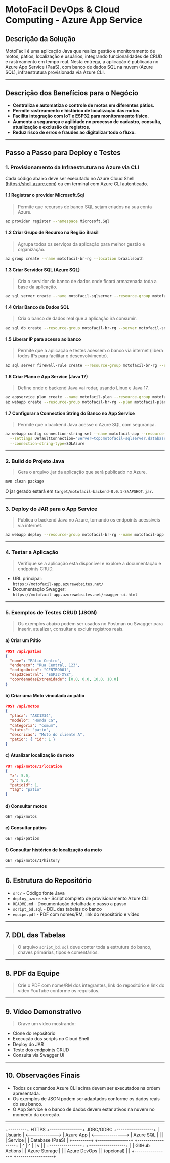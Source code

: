 # MotoFacil DevOps & Cloud Computing - Azure App Service

## Descrição da Solução

MotoFacil é uma aplicação Java que realiza gestão e monitoramento de motos, pátios, localização e usuários, integrando funcionalidades de CRUD e rastreamento em tempo real. Nesta entrega, a aplicação é publicada no Azure App Service (PaaS), com banco de dados SQL na nuvem (Azure SQL), infraestrutura provisionada via Azure CLI.

---

## Descrição dos Benefícios para o Negócio

- **Centraliza e automatiza o controle de motos em diferentes pátios.**
- **Permite rastreamento e histórico de localização das motos.**
- **Facilita integração com IoT e ESP32 para monitoramento físico.**
- **Aumenta a segurança e agilidade no processo de cadastro, consulta, atualização e exclusão de registros.**
- **Reduz risco de erros e fraudes ao digitalizar todo o fluxo.**
---

## Passo a Passo para Deploy e Testes

### 1. **Provisionamento da Infraestrutura no Azure via CLI**

Cada código abaixo deve ser executado no Azure Cloud Shell (https://shell.azure.com) ou em terminal com Azure CLI autenticado.

#### 1.1 Registrar o provider Microsoft.Sql

> Permite que recursos de banco SQL sejam criados na sua conta Azure.
```sh
az provider register --namespace Microsoft.Sql
```

#### 1.2 Criar Grupo de Recurso na Região Brasil

> Agrupa todos os serviços da aplicação para melhor gestão e organização.
```sh
az group create --name motofacil-br-rg --location brazilsouth
```

#### 1.3 Criar Servidor SQL (Azure SQL)

> Cria o servidor do banco de dados onde ficará armazenada toda a base da aplicação.
```sh
az sql server create --name motofacil-sqlserver --resource-group motofacil-br-rg --location brazilsouth --admin-user myadmin --admin-password MyPassw0rd123
```

#### 1.4 Criar Banco de Dados SQL

> Cria o banco de dados real que a aplicação irá consumir.
```sh
az sql db create --resource-group motofacil-br-rg --server motofacil-sqlserver --name motofacil-db --service-objective S0
```

#### 1.5 Liberar IP para acesso ao banco

> Permite que a aplicação e testes acessem o banco via internet (libera todos IPs para facilitar o desenvolvimento).
```sh
az sql server firewall-rule create --resource-group motofacil-br-rg --server motofacil-sqlserver --name AllowAll --start-ip-address 0.0.0.0 --end-ip-address 0.0.0.0
```

#### 1.6 Criar Plano e App Service (Java 17)

> Define onde o backend Java vai rodar, usando Linux e Java 17.
```sh
az appservice plan create --name motofacil-plan --resource-group motofacil-br-rg --sku B1 --is-linux --location brazilsouth
az webapp create --resource-group motofacil-br-rg --plan motofacil-plan --name motofacil-app --runtime "JAVA|17-java17"
```

#### 1.7 Configurar a Connection String do Banco no App Service

> Permite que o backend Java acesse o Azure SQL com segurança.
```sh
az webapp config connection-string set --name motofacil-app --resource-group motofacil-br-rg \
  --settings DefaultConnection="Server=tcp:motofacil-sqlserver.database.windows.net,1433;Database=motofacil-db;User ID=myadmin@motofacil-sqlserver;Password=MyPassw0rd123;Encrypt=true;TrustServerCertificate=false;Connection Timeout=30;" \
  --connection-string-type=SQLAzure
```

---

### 2. **Build do Projeto Java**

> Gera o arquivo .jar da aplicação que será publicado no Azure.

```sh
mvn clean package
```
O jar gerado estará em `target/motofacil-backend-0.0.1-SNAPSHOT.jar`.

---

### 3. **Deploy do JAR para o App Service**

> Publica o backend Java no Azure, tornando os endpoints acessíveis via internet.

```sh
az webapp deploy --resource-group motofacil-br-rg --name motofacil-app --src-path target/motofacil-backend-0.0.1-SNAPSHOT.jar --type jar
```

---

### 4. **Testar a Aplicação**

> Verifique se a aplicação está disponível e explore a documentação e endpoints CRUD.

- URL principal:  
  `https://motofacil-app.azurewebsites.net/`
- Documentação Swagger:  
  `https://motofacil-app.azurewebsites.net/swagger-ui.html`

---

### 5. **Exemplos de Testes CRUD (JSON)**

> Os exemplos abaixo podem ser usados no Postman ou Swagger para inserir, atualizar, consultar e excluir registros reais.

#### a) Criar um Pátio

```json
POST /api/patios
{
  "nome": "Pátio Centro",
  "endereco": "Rua Central, 123",
  "codigoUnico": "CENTRO001",
  "esp32Central": "ESP32-XYZ",
  "coordenadasExtremidade": [0.0, 0.0, 10.0, 10.0]
}
```

#### b) Criar uma Moto vinculada ao pátio

```json
POST /api/motos
{
  "placa": "ABC1234",
  "modelo": "Honda CG",
  "categoria": "comum",
  "status": "patio",
  "descricao": "Moto do cliente A",
  "patio": { "id": 1 }
}
```

#### c) Atualizar localização da moto

```json
PUT /api/motos/1/location
{
  "x": 5.0,
  "y": 8.0,
  "patioId": 1,
  "tag": "patio"
}
```

#### d) Consultar motos

```http
GET /api/motos
```

#### e) Consultar pátios

```http
GET /api/patios
```

#### f) Consultar histórico de localização da moto

```http
GET /api/motos/1/history
```

---

## 6. **Estrutura do Repositório**

- `src/` - Código fonte Java
- `deploy_azure.sh` - Script completo de provisionamento Azure CLI
- `README.md` - Documentação detalhada e passo a passo
- `script_bd.sql` - DDL das tabelas do banco
- `equipe.pdf` - PDF com nomes/RM, link do repositório e vídeo
---

## 7. **DDL das Tabelas**

> O arquivo `script_bd.sql` deve conter toda a estrutura do banco, chaves primárias, tipos e comentários.

---

## 8. **PDF da Equipe**

> Crie o PDF com nome/RM dos integrantes, link do repositório e link do vídeo YouTube conforme os requisitos.

---

## 9. **Vídeo Demonstrativo**

> Grave um vídeo mostrando:
- Clone do repositório
- Execução dos scripts no Cloud Shell
- Deploy do JAR
- Teste dos endpoints CRUD
- Consulta via Swagger UI

---

## 10. **Observações Finais**

- Todos os comandos Azure CLI acima devem ser executados na ordem apresentada.
- Os exemplos de JSON podem ser adaptados conforme os dados reais do seu banco.
- O App Service e o banco de dados devem estar ativos na nuvem no momento da correção.

---
+---------+      HTTPS      +----------------+     JDBC/ODBC     +------------------+
| Usuário | <------------>  | Azure App      | <------------->   | Azure SQL        |
|         |                 | Service        |                   | Database (PaaS)  |
+---------+                 +----------------+                   +------------------+
        |                        ^   |                                  ^
        |                        |   v                                  |
        |                 +----------------+                      +------------------+
        |                 | GitHub Actions |                      | Azure Storage    |
        |                 | Azure DevOps   |                      | (opcional)       |
        |                 +----------------+                      +------------------+